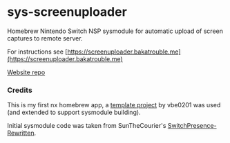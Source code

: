 # sys-screenuploader

Homebrew Nintendo Switch NSP sysmodule for automatic upload of screen captures to remote server.

For instructions see [https://screenuploader.bakatrouble.me](https://screenuploader.bakatrouble.me)

[Website repo](https://github.com/bakatrouble/sys-screenuploader-web)


### Credits

This is my first nx homebrew app, a [template project](https://github.com/vbe0201/libnx-template/) by vbe0201 was used (and extended to support sysmodule building).

Initial sysmodule code was taken from SunTheCourier's  [SwitchPresence-Rewritten](https://github.com/SunTheCourier/SwitchPresence-Rewritten).
